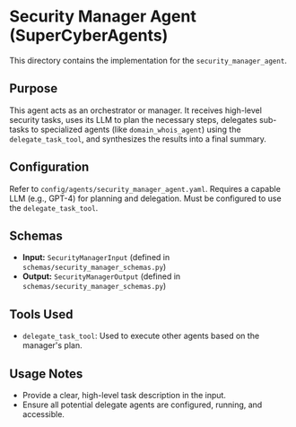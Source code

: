 # Security Manager Agent (SuperCyberAgents)

This directory contains the implementation for the `security_manager_agent`.

## Purpose

This agent acts as an orchestrator or manager. It receives high-level security tasks,
uses its LLM to plan the necessary steps, delegates sub-tasks to specialized agents
(like `domain_whois_agent`) using the `delegate_task_tool`, and synthesizes the results
into a final summary.

## Configuration

Refer to `config/agents/security_manager_agent.yaml`.
Requires a capable LLM (e.g., GPT-4) for planning and delegation.
Must be configured to use the `delegate_task_tool`.

## Schemas

- **Input:** `SecurityManagerInput` (defined in `schemas/security_manager_schemas.py`)
- **Output:** `SecurityManagerOutput` (defined in `schemas/security_manager_schemas.py`)

## Tools Used

- `delegate_task_tool`: Used to execute other agents based on the manager's plan.

## Usage Notes

- Provide a clear, high-level task description in the input.
- Ensure all potential delegate agents are configured, running, and accessible. 